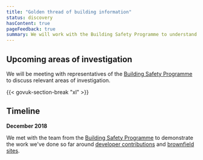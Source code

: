 ```yaml
---
title: "Golden thread of building information"
status: discovery
hasContent: true
pageFeedback: true
summary: We will work with the Building Safety Programme to understand what a ‘digital record’ for buildings might look like, and how the data could be collected and made available.
---
```


## Upcoming areas of investigation

We will be meeting with representatives of the [Building Safety Programme](https://www.gov.uk/guidance/building-safety-programme) to discuss relevant areas of investigation.

{{< govuk-section-break "xl" >}}

## Timeline

**December 2018**

We met with the team from the [Building Safety Programme](https://www.gov.uk/guidance/building-safety-programme) to demonstrate the work we've done so far around [developer contributions](/project/developer-contributions/) and [brownfield sites](/project/brownfield-sites/).
